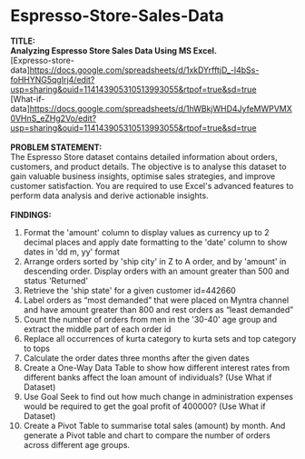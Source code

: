 # Espresso-Store-Sales-Data
<b>TITLE:
<br>
Analyzing Espresso Store Sales Data Using MS Excel.</b><br>
[Expresso-store-data]https://docs.google.com/spreadsheets/d/1xkDYrfftjD_-l4bSs-foHHYNG5qgIrj4/edit?usp=sharing&ouid=114143905310513993055&rtpof=true&sd=true
<br>
[What-if-data]https://docs.google.com/spreadsheets/d/1hWBkjWHD4JyfeMWPVMX0VHnS_eZHg2Vo/edit?usp=sharing&ouid=114143905310513993055&rtpof=true&sd=true
<br><br>
<b>PROBLEM STATEMENT:</b>
<br>
The Espresso Store dataset contains detailed information about orders, customers, and
product details. The objective is to analyse this dataset to gain valuable business
insights, optimise sales strategies, and improve customer satisfaction. You are required
to use Excel's advanced features to perform data analysis and derive actionable insights.
<br><br>
<b>FINDINGS:</b>
1. Format the 'amount' column to display values as currency up to 2 decimal places
and apply date formatting to the 'date' column to show dates in 'dd m, yy' format
2. Arrange orders sorted by 'ship city' in Z to A order, and by 'amount' in descending
order. Display orders with an amount greater than 500 and status 'Returned'
3. Retrieve the 'ship state' for a given customer id=442660
4. Label orders as “most demanded” that were placed on Myntra channel and have
amount greater than 800 and rest orders as “least demanded”
5. Count the number of orders from men in the '30-40' age group and extract the
middle part of each order id
6. Replace all occurrences of kurta category to kurta sets and top category to tops
7. Calculate the order dates three months after the given dates
8. Create a One-Way Data Table to show how different interest rates from different
banks affect the loan amount of individuals? (Use What if Dataset)
9. Use Goal Seek to find out how much change in administration expenses would be
required to get the goal profit of 400000? (Use What if Dataset)
10. Create a Pivot Table to summarise total sales (amount) by month. And generate a
Pivot table and chart to compare the number of orders across different age groups.
